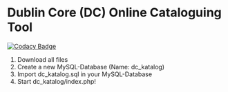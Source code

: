 # Dublin Core (DC) Online Cataloguing Tool

[![Codacy Badge](https://api.codacy.com/project/badge/Grade/e3cf4bf59d844ee6a7766ceb0488f2ea)](https://www.codacy.com/app/LibrErli/dc_katalog?utm_source=github.com&amp;utm_medium=referral&amp;utm_content=LibrErli/dc_katalog&amp;utm_campaign=Badge_Grade)

1. Download all files
3. Create a new MySQL-Database (Name: dc_katalog)
4. Import dc_katalog.sql in your MySQL-Database
5. Start dc_katalog/index.php!